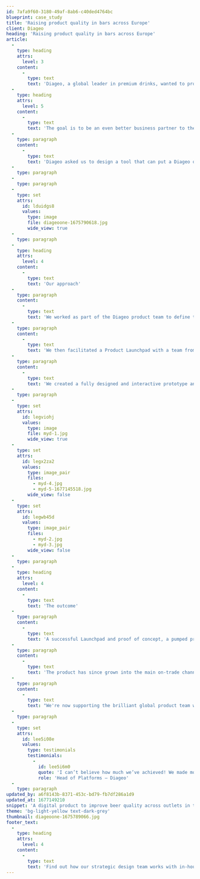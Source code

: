 ```yaml
---
id: 7afa9f60-3180-49af-8ab6-c40ded4764bc
blueprint: case_study
title: 'Raising product quality in bars across Europe'
client: Diageo
heading: 'Raising product quality in bars across Europe'
article:
  -
    type: heading
    attrs:
      level: 3
    content:
      -
        type: text
        text: 'Diageo, a global leader in premium drinks, wanted to provide better access to products, education, POS and promotions for the pubs, bars, hotels and cafes that they serve. '
  -
    type: heading
    attrs:
      level: 5
    content:
      -
        type: text
        text: 'The goal is to be an even better business partner to the hospitality industry and help to ensure the quality of the products served reflects the high standards brands like Guinness and Tanqueray have set. '
  -
    type: paragraph
    content:
      -
        type: text
        text: 'Diageo asked us to design a tool that can put a Diageo quality specialist and commercial partner into the pockets of every outlet, so no matter what the time or the issue, they can get the support they need, when they need it.'
  -
    type: paragraph
  -
    type: paragraph
  -
    type: set
    attrs:
      id: lduidgs8
      values:
        type: image
        file: diageoone-1675790618.jpg
        wide_view: true
  -
    type: paragraph
  -
    type: heading
    attrs:
      level: 4
    content:
      -
        type: text
        text: 'Our approach'
  -
    type: paragraph
    content:
      -
        type: text
        text: 'We worked as part of the Diageo product team to define the business opportunity and visited outlets across the UK to understand the challenges and pressures facing pub and bar owners. '
  -
    type: paragraph
    content:
      -
        type: text
        text: 'We then facilitated a Product Launchpad with a team from across the company to design a new self-service application. Initially focusing on triaging and solving beer quality issues.'
  -
    type: paragraph
    content:
      -
        type: text
        text: 'We created a fully designed and interactive prototype and tested it with outlets across the UK and Ireland.'
  -
    type: paragraph
  -
    type: set
    attrs:
      id: legviohj
      values:
        type: image
        file: myd-1.jpg
        wide_view: true
  -
    type: set
    attrs:
      id: legx2za2
      values:
        type: image_pair
        files:
          - myd-4.jpg
          - myd-5-1677145518.jpg
        wide_view: false
  -
    type: set
    attrs:
      id: legwb45d
      values:
        type: image_pair
        files:
          - myd-2.jpg
          - myd-3.jpg
        wide_view: false
  -
    type: paragraph
  -
    type: heading
    attrs:
      level: 4
    content:
      -
        type: text
        text: 'The outcome'
  -
    type: paragraph
    content:
      -
        type: text
        text: 'A successful Launchpad and proof of concept, a pumped product team with a clear vision and an application successfully taken to market within 3 months. '
  -
    type: paragraph
    content:
      -
        type: text
        text: 'The product has since grown into the main on-trade channel for Diageo and is being rolled out to markets globally, from Europe to South America to Africa.'
  -
    type: paragraph
    content:
      -
        type: text
        text: "We're now supporting the brilliant global product team with the launch playbooks, team onboarding and growth marketing."
  -
    type: paragraph
  -
    type: set
    attrs:
      id: lee5i08e
      values:
        type: testimonials
        testimonials:
          -
            id: lee5i6m0
            quote: 'I can’t believe how much we’ve achieved! We made more progress in the first week than in the last four months!'
            role: 'Head of Platforms – Diageo'
  -
    type: paragraph
updated_by: a6f8143b-8371-453c-bd79-fb7df286a1d9
updated_at: 1677149210
snippet: 'A digital product to improve beer quality across outlets in the UK and beyond.'
theme: 'bg-light-yellow text-dark-grey'
thumbnail: diageoone-1675789066.jpg
footer_text:
  -
    type: heading
    attrs:
      level: 4
    content:
      -
        type: text
        text: 'Find out how our strategic design team works with in-house development teams to launch game-changing services.'
---
```

